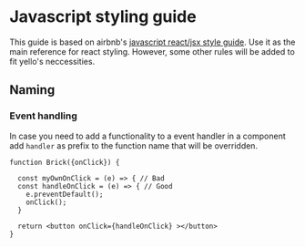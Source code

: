# Javascript styling guide

This guide is based on airbnb's [javascript react/jsx style guide](https://github.com/airbnb/javascript/tree/master/react). Use it as the main reference for react styling. However, some other rules will be added to fit yello's neccessities.

## Naming

### Event handling

In case you need to add a functionality to a event handler in a component add `handler` as prefix to the function name that will be overridden.

    function Brick({onClick}) {

      const myOwnOnClick = (e) => { // Bad
      const handleOnClick = (e) => { // Good
        e.preventDefault();
        onClick();
      }

      return <button onClick={handleOnClick} ></button>
    }


